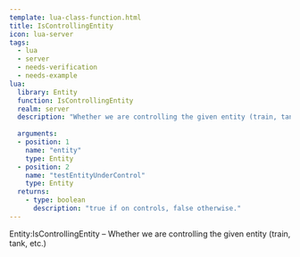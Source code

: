 ```yaml
---
template: lua-class-function.html
title: IsControllingEntity
icon: lua-server
tags:
  - lua
  - server
  - needs-verification
  - needs-example
lua:
  library: Entity
  function: IsControllingEntity
  realm: server
  description: "Whether we are controlling the given entity (train, tank, etc.) "
  
  arguments:
  - position: 1
    name: "entity"
    type: Entity
  - position: 2
    name: "testEntityUnderControl"
    type: Entity
  returns:
    - type: boolean
      description: "true if on controls, false otherwise."
---
```


<div class="lua__search__keywords">
Entity:IsControllingEntity &#x2013; Whether we are controlling the given entity (train, tank, etc.) 
</div>
